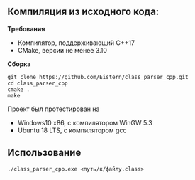 **Компиляция из исходного кода:**
-
**Требования**
 - Компилятор, поддерживающий C++17
 - CMake, версии не менее 3.10
 
 **Сборка**
```
git clone https://github.com/Eistern/class_parser_cpp.git
cd class_parser_cpp
cmake .
make
```
 
Проект был протестирован на
 - Windows10 x86, с компилятором WinGW 5.3
 - Ubuntu 18 LTS, с компилятором gcc

**Использование**
-  
`./class_parser_cpp.exe <путь/к/файлу.class>`